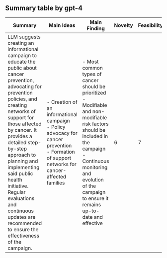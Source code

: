 ## Summary table by gpt-4
| Summary | Main Ideas | Main Finding | Novelty | Feasibility | Correctness |
| --- | --- | --- | --- | --- | --- |
| LLM suggests creating an informational campaign to educate the public about cancer prevention, advocating for prevention policies, and creating networks of support for those affected by cancer. It provides a detailed step-by-step approach to planning and implementing said public health initiative. Regular evaluations and continuous updates are recommended to ensure the effectiveness of the campaign. | - Creation of an informational campaign <br> - Policy advocacy for cancer prevention <br> - Formation of support networks for cancer-affected families | - Most common types of cancer should be prioritized <br> - Modifiable and non-modifiable risk factors should be included in the campaign <br> - Continuous monitoring and evolution of the campaign to ensure it remains up-to-date and effective | 6 | 7 | 9 |